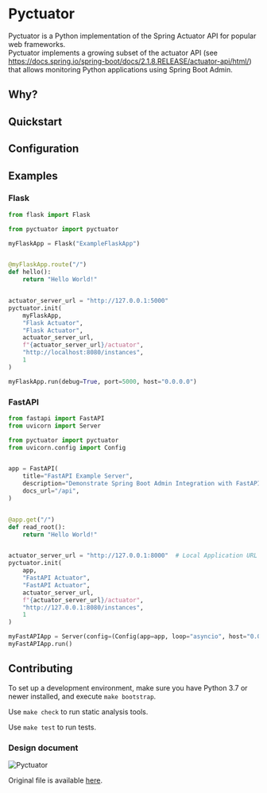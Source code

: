 # Pyctuator

Pyctuator is a Python implementation of the Spring Actuator API for popular web frameworks.  
Pyctuator implements a growing subset of the actuator API (see https://docs.spring.io/spring-boot/docs/2.1.8.RELEASE/actuator-api/html/) that allows monitoring Python applications using Spring Boot Admin.

## Why?

## Quickstart

## Configuration

## Examples
### Flask
```python
from flask import Flask

from pyctuator import pyctuator

myFlaskApp = Flask("ExampleFlaskApp")


@myFlaskApp.route("/")
def hello():
    return "Hello World!"


actuator_server_url = "http://127.0.0.1:5000"
pyctuator.init(
    myFlaskApp,
    "Flask Actuator",
    "Flask Actuator",
    actuator_server_url,
    f"{actuator_server_url}/actuator",
    "http://localhost:8080/instances",
    1
)

myFlaskApp.run(debug=True, port=5000, host="0.0.0.0")

```
### FastAPI
```python
from fastapi import FastAPI
from uvicorn import Server

from pyctuator import pyctuator
from uvicorn.config import Config


app = FastAPI(
    title="FastAPI Example Server",
    description="Demonstrate Spring Boot Admin Integration with FastAPI",
    docs_url="/api",
)


@app.get("/")
def read_root():
    return "Hello World!"


actuator_server_url = "http://127.0.0.1:8000"  # Local Application URL
pyctuator.init(
    app,
    "FastAPI Actuator",
    "FastAPI Actuator",
    actuator_server_url,
    f"{actuator_server_url}/actuator",
    "http://127.0.0.1:8080/instances",
    1
)

myFastAPIApp = Server(config=(Config(app=app, loop="asyncio", host="0.0.0.0")))
myFastAPIApp.run()

```


## Contributing
To set up a development environment, make sure you have Python 3.7 or newer installed, and execute `make bootstrap`.

Use `make check` to run static analysis tools.

Use `make test` to run tests.

### Design document
![Pyctuator](/uploads/8183be2327a2703be14a628d484b8a4b/Pyctuator.JPG)

Original file is available [here](https://drive.google.com/file/d/1e7OjuN_CmYkqcpvR32Ym-Uf5EoWfHyan/view?usp=sharing).

